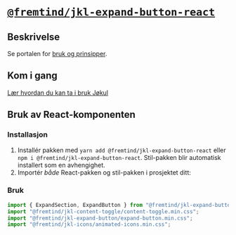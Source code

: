 # [`@fremtind/jkl-expand-button-react`](https://jokul.fremtind.no/komponenter/expandbutton)

## Beskrivelse

Se portalen for [bruk og prinsipper](https://jokul.fremtind.no/komponenter/expandbutton).

## Kom i gang

[Lær hvordan du kan ta i bruk Jøkul](https://jokul.fremtind.no/developer/getting-started/)

## Bruk av React-komponenten

### Installasjon

1. Installér pakken med `yarn add @fremtind/jkl-expand-button-react` eller `npm i @fremtind/jkl-expand-button-react`. Stil-pakken blir automatisk installert som en avhengighet.
2. Importér _både_ React-pakken og stil-pakken i prosjektet ditt:

### Bruk

```js
import { ExpandSection, ExpandButton } from "@fremtind/jkl-expand-button-react";
import "@fremtind/jkl-content-toggle/content-toggle.min.css";
import "@fremtind/jkl-expand-button/expand-button.min.css";
import "@fremtind/jkl-icons/animated-icons.min.css";
```
